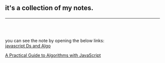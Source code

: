 ## it's a collection of my notes.<hr><br>
you can see the note by opening the below links:<br>
[javascript Ds and Algo](https://hackmd.io/@ankyBot/BkJ1p6d4O)<br>

[A Practical Guide to Algorithms with JavaScript](https://hackmd.io/@ankyBot/BkJ1p6d4O)
